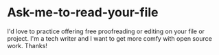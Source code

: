 # Ask-me-to-read-your-file
I'd love to practice offering free proofreading or editing on your file or project. I'm a tech writer and I want to get more comfy with open source work. Thanks!
